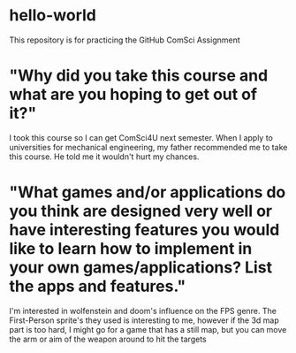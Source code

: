 # hello-world
This repository is for practicing the GitHub ComSci Assignment
# "Why did you take this course and what are you hoping to get out of it?"
 I took this course so I can get ComSci4U next semester. When I apply to universities for mechanical engineering, my father recommended me to take this course. He told me it wouldn't hurt my chances.
# "What games and/or applications do you think are designed very well or have interesting features you would like to learn how to implement in your own games/applications? List the apps and features."
 I'm interested in wolfenstein and doom's influence on the FPS genre. The First-Person sprite's they used is interesting to me, however if the 3d map part is too hard, I might go for a game that has a still map, but you can move the arm or aim of the weapon around to hit the targets
